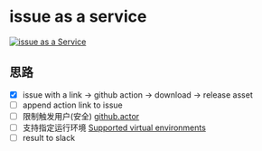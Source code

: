 # issue as a service

[![issue as a Service](https://img.shields.io/badge/iaas-issue%20as%20a%20service-green)](https://github.com/maguowei/iaas)

## 思路

- [x] issue with a link -> github action -> download -> release asset
- [ ] append action link to issue
- [ ] 限制触发用户(安全) [github.actor](https://help.github.com/en/articles/contexts-and-expression-syntax-for-github-actions#github-context)
- [ ] 支持指定运行环境 [Supported virtual environments](https://help.github.com/en/articles/virtual-environments-for-github-actions#supported-virtual-environments)
- [ ] result to slack
